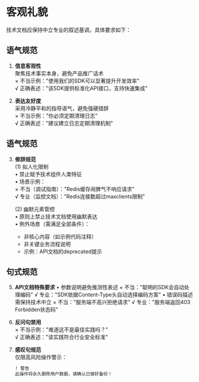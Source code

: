 # 客观礼貌

技术文档应保持中立专业的叙述基调，具体要求如下：

## 语气规范
1. **信息客观性**  
   聚焦技术事实本身，避免产品推广话术  
   × 不当示例："使用我们的SDK可以显著提升开发效率"  
   √ 正确表述："该SDK提供标准化API接口，支持快速集成"

2. **表达友好度**  
   采用冷静平和的指导语气，避免强硬措辞  
   × 不当示例："你必须定期清理日志"  
   √ 正确表述："建议建立日志定期清理机制"

## 语气规范
3. **修辞规范**  
   (1) 拟人化限制  
   • 禁止赋予技术组件人类特征  
   • 场景示例：  
      × 不当（调试指南）："Redis缓存闹脾气不响应请求"  
      √ 专业（监控文档）："Redis连接数超过maxclients限制"

   (2) 幽默元素管控  
   • 原则上禁止技术文档使用幽默表达  
   • 例外场景（需满足全部条件）：  
     - 非核心内容（如示例代码注释）  
     - 非关键业务流程说明  
     - 示例：API文档的deprecated提示

## 句式规范
5. **API文档特殊要求**
   • 参数说明避免推测性表述
      × 不当："聪明的SDK会自动处理编码"
      √ 专业："SDK依据Content-Type头自动选择编码方案"
   • 错误码描述需保持技术中立
      × 不当："服务端不高兴拒绝请求"
      √ 专业："服务端返回403 Forbidden状态码"
5. **反问句禁用**  
   × 不当示例："难道这不是最佳实践吗？"  
   √ 正确表述："该实践符合行业安全标准"

6. **感叹句规范**  
   仅限高风险操作警示：  
   ```markdown
   ! 警告  
   此操作将永久删除用户数据，请确认已做好备份！
   ```